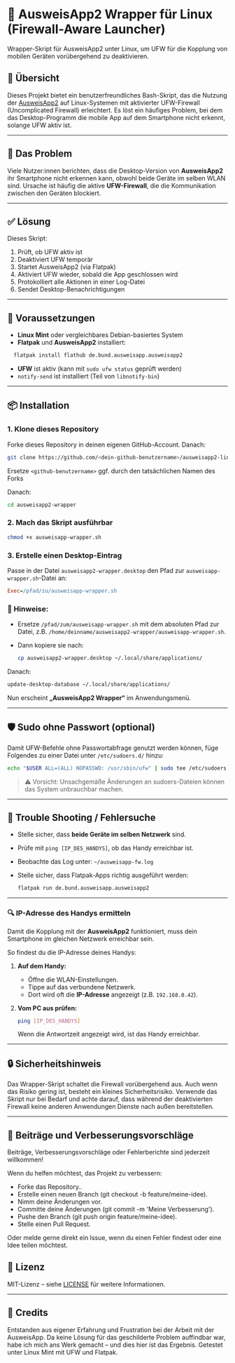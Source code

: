 # 🔐 AusweisApp2 Wrapper für Linux (Firewall-Aware Launcher)

Wrapper-Skript für AusweisApp2 unter Linux, um UFW für die Kopplung von mobilen Geräten vorübergehend zu deaktivieren.

## 🔧 Übersicht

Dieses Projekt bietet ein benutzerfreundliches Bash-Skript, das die Nutzung der [AusweisApp2](https://www.ausweisapp.bund.de/) auf Linux-Systemen mit aktivierter UFW-Firewall (Uncomplicated Firewall) erleichtert. Es löst ein häufiges Problem, bei dem das Desktop-Programm die mobile App auf dem Smartphone nicht erkennt, solange UFW aktiv ist.

---

## 🧩 Das Problem

Viele Nutzer:innen berichten, dass die Desktop-Version von **AusweisApp2** ihr Smartphone nicht erkennen kann, obwohl beide Geräte im selben WLAN sind. Ursache ist häufig die aktive **UFW-Firewall**, die die Kommunikation zwischen den Geräten blockiert.

---

## ✅ Lösung

Dieses Skript:

1. Prüft, ob UFW aktiv ist
2. Deaktiviert UFW temporär
3. Startet AusweisApp2 (via Flatpak)
4. Aktiviert UFW wieder, sobald die App geschlossen wird
5. Protokolliert alle Aktionen in einer Log-Datei
6. Sendet Desktop-Benachrichtigungen

---

## 🔧 Voraussetzungen

- **Linux Mint** oder vergleichbares Debian-basiertes System
- **Flatpak** und **AusweisApp2** installiert:  

```bash
  flatpak install flathub de.bund.ausweisapp.ausweisapp2
```

* **UFW** ist aktiv (kann mit `sudo ufw status` geprüft werden)
* `notify-send` ist installiert (Teil von `libnotify-bin`)

---

## 📦 Installation

### 1. Klone dieses Repository

Forke dieses Repository in deinen eigenen GitHub-Account.  Danach:


```bash
git clone https://github.com/<dein-github-benutzername>/ausweisapp2-linux-wrapper.git
```

Ersetze `<github-benutzername>` ggf. durch den tatsächlichen Namen des Forks

Danach:

```bash
cd ausweisapp2-wrapper
```

### 2. Mach das Skript ausführbar

```bash
chmod +x ausweisapp-wrapper.sh
```

### 3. Erstelle einen Desktop-Eintrag

Passe in der Datei `ausweisapp2-wrapper.desktop` den Pfad zur `ausweisapp-wrapper.sh`-Datei an:

```ini
Exec=/pfad/zu/ausweisapp-wrapper.sh
```

### 🔧 Hinweise:

* Ersetze `/pfad/zum/ausweisapp-wrapper.sh` mit dem absoluten Pfad zur Datei, z.B. `/home/deinname/ausweisapp2-wrapper/ausweisapp-wrapper.sh`.

* Dann kopiere sie nach:

  ```bash
  cp ausweisapp2-wrapper.desktop ~/.local/share/applications/
  ```

Danach:

  ```bash
  update-desktop-database ~/.local/share/applications/
  ```

Nun erscheint **„AusweisApp2 Wrapper“** im Anwendungsmenü.

---


## 🛡️ Sudo ohne Passwort (optional)

Damit UFW-Befehle ohne Passwortabfrage genutzt werden können, füge Folgendes zu einer Datei unter `/etc/sudoers.d/` hinzu:

```bash
echo "$USER ALL=(ALL) NOPASSWD: /usr/sbin/ufw" | sudo tee /etc/sudoers.d/ausweisapp2
```

> ⚠️ Vorsicht: Unsachgemäße Änderungen an sudoers-Dateien können das System unbrauchbar machen.

---

## 🐞 Trouble Shooting / Fehlersuche

* Stelle sicher, dass **beide Geräte im selben Netzwerk** sind.
* Prüfe mit `ping [IP_DES_HANDYS]`, ob das Handy erreichbar ist.
* Beobachte das Log unter: `~/ausweisapp-fw.log`
* Stelle sicher, dass Flatpak-Apps richtig ausgeführt werden:

  ```bash
  flatpak run de.bund.ausweisapp.ausweisapp2
  ```

---

### 🔍 IP-Adresse des Handys ermitteln

Damit die Kopplung mit der **AusweisApp2** funktioniert, muss dein Smartphone im gleichen Netzwerk erreichbar sein.

So findest du die IP-Adresse deines Handys:

1. **Auf dem Handy:**

   * Öffne die WLAN-Einstellungen.
   * Tippe auf das verbundene Netzwerk.
   * Dort wird oft die **IP-Adresse** angezeigt (z.B. `192.168.0.42`).

2. **Vom PC aus prüfen:**

   ```bash
   ping [IP_DES_HANDYS]
   ```

   Wenn die Antwortzeit angezeigt wird, ist das Handy erreichbar.

---

## 🔒 Sicherheitshinweis

Das Wrapper-Skript schaltet die Firewall vorübergehend aus. Auch wenn das Risiko gering ist, besteht ein kleines Sicherheitsrisiko. Verwende das Skript nur bei Bedarf und achte darauf, dass während der deaktivierten Firewall keine anderen Anwendungen Dienste nach außen bereitstellen.

---

## 🤝 Beiträge und Verbesserungsvorschläge

Beiträge, Verbesserungsvorschläge oder Fehlerberichte sind jederzeit willkommen!

Wenn du helfen möchtest, das Projekt zu verbessern:

   * Forke das Repository..
   * Erstelle einen neuen Branch (git checkout -b feature/meine-idee).
   * Nimm deine Änderungen vor.
   * Committe deine Änderungen (git commit -m 'Meine Verbesserung').    
   * Pushe den Branch (git push origin feature/meine-idee).
  * Stelle einen Pull Request.

Oder melde gerne direkt ein Issue, wenn du einen Fehler findest oder eine Idee teilen möchtest.


## 📝 Lizenz

MIT-Lizenz – siehe [LICENSE](LICENSE) für weitere Informationen.

---


## 🙌 Credits

Entstanden aus eigener Erfahrung und Frustration bei der Arbeit mit der AusweisApp. Da keine Lösung für das geschilderte Problem auffindbar war, habe ich mich ans Werk gemacht – und dies hier ist das Ergebnis. Getestet unter Linux Mint mit UFW und Flatpak.

````
